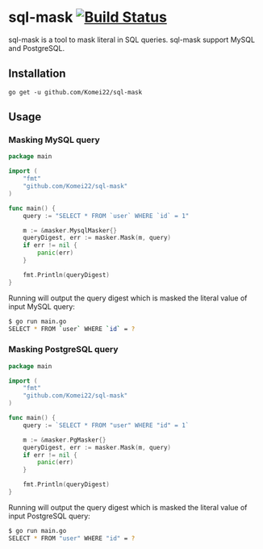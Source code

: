 # sql-mask [![Build Status](https://travis-ci.org/Komei22/sql-mask.svg?branch=master)](https://travis-ci.org/Komei22/sql-mask)
sql-mask is a tool to mask literal in SQL queries. sql-mask support MySQL and PostgreSQL.

## Installation

```
go get -u github.com/Komei22/sql-mask
```

## Usage
### Masking MySQL query

```go
package main

import (
	"fmt"
	"github.com/Komei22/sql-mask"
)

func main() {
	query := "SELECT * FROM `user` WHERE `id` = 1"

	m := &masker.MysqlMasker{}
	queryDigest, err := masker.Mask(m, query)
	if err != nil {
		panic(err)
	}

	fmt.Println(queryDigest)
}
```
Running will output the query digest which is masked the literal value of input MySQL query:

```sh
$ go run main.go
SELECT * FROM `user` WHERE `id` = ?
```

### Masking PostgreSQL query

```go
package main

import (
	"fmt"
	"github.com/Komei22/sql-mask"
)

func main() {
	query := `SELECT * FROM "user" WHERE "id" = 1`

	m := &masker.PgMasker{}
	queryDigest, err := masker.Mask(m, query)
	if err != nil {
		panic(err)
	}

	fmt.Println(queryDigest)
}
```
Running will output the query digest which is masked the literal value of input PostgreSQL query:

```sh
$ go run main.go
SELECT * FROM "user" WHERE "id" = ?
```

